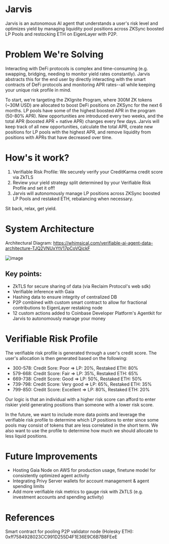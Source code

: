 # Jarvis
Jarvis is an autonomous AI agent that understands a user's risk level and optimizes yield by managing liquidity pool positions across ZKSync boosted LP Pools and restocking ETH on EigenLayer with P2P. 

# Problem We're Solving 
Interacting with DeFi protocols is complex and time-consuming (e.g. swapping, bridging, needing to monitor yield rates constantly). Jarvis abstracts this for the end user by directly interacting with the smart contracts of DeFi protocols and monitoring APR rates--all while keeping your unique risk profile in mind. 

To start, we're targeting the ZKIgnite Program, where 300M ZK tokens (~30M USD) are allocated to boost DeFi positions on ZKSync for the next 6 months. LP pools have some of the highest boosted APR in the program (50-80% APR). New opportunities are introduced every two weeks, and the total APR (boosted APR + native APR) changes every few days. Jarvis will keep track of all new opportunities, calculate the total APR, create new positions for LP pools with the highest APR, and remove liquidity from positions with APRs that have decreased over time. 

# How's it work?
1. Verifiable Risk Profile: We securely verify your CreditKarma credit score via ZkTLS 
2. Review your yield strategy split determined by your Verifiable Risk Profile and set it off!
3. Jarvis will autonomously manage LP positions across ZKSync boosted LP Pools and restaked ETH, rebalancing when necessary.

Sit back, relax, get yield.

# System Architecture
Architectural Diagram: https://whimsical.com/verifiable-ai-agent-data-architecture-TJQ2VNUxYtV17pCoVQjckF

![image](https://github.com/user-attachments/assets/159cc92b-5cf9-41bd-8061-e3a72a85f04e)


## Key points:
- ZkTLS for secure sharing of data (via Reclaim Protocol's web sdk)
- Verifiable inference with Gaia
- Hashing data to ensure integrity of centralized DB
- P2P combined with custom smart contract to allow for fractional contributions to EigenLayer restaking node
- 12 custom actions added to Coinbase Developer Platform's Agentkit for Jarvis to autonomously manage your money

# Verifiable Risk Profile
The verifiable risk profile is generated through a user's credit score. The user's allocation is then generated based on the following:  

- 300-578: Credit Sore: Poor => LP: 20%, Restaked ETH: 80%
- 579-668: Credit Score: Fair => LP: 35%, Restaked ETH: 65%
- 669-738: Credit Score: Good => LP: 50%, Restaked ETH: 50%
- 739-798: Credit Score: Very good => LP: 65%, Restaked ETH: 35%
- 799-850: Credit Score: Excellent => LP: 80%, Restaked ETH: 20%

Our logic is that an individual with a higher risk score can afford to enter riskier yield generating positions than someone with a lower risk score. 

In the future, we want to include more data points and leverage the verifiable risk profile to determine which LP positions to enter since some pools may consist of tokens that are less correlated in the short term. We also want to use the profile to determine how much we should allocate to less liquid positions. 

# Future Improvements
- Hosting Gaia Node on AWS for production usage, finetune model for consistently optimized agent activity
- Integrating Privy Server wallets for account management & agent spending limits 
- Add more verifiable risk metrics to gauge risk with ZkTLS (e.g. investment accounts and spending activity)


# References
Smart contract for pooling P2P validator node (Holesky ETH): 0xff7584928023CC991D255D4F1E36E9C6B7B8FEeE
